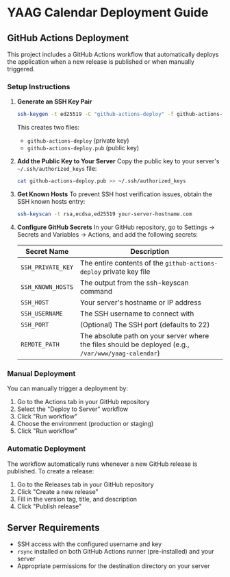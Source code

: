 # YAAG Calendar Deployment Guide

## GitHub Actions Deployment

This project includes a GitHub Actions workflow that automatically deploys the application when a new release is published or when manually triggered.

### Setup Instructions

1. **Generate an SSH Key Pair**
   ```bash
   ssh-keygen -t ed25519 -C "github-actions-deploy" -f github-actions-deploy
   ```
   This creates two files:
   - `github-actions-deploy` (private key)
   - `github-actions-deploy.pub` (public key)

2. **Add the Public Key to Your Server**
   Copy the public key to your server's `~/.ssh/authorized_keys` file:
   ```bash
   cat github-actions-deploy.pub >> ~/.ssh/authorized_keys
   ```

3. **Get Known Hosts**
   To prevent SSH host verification issues, obtain the SSH known hosts entry:
   ```bash
   ssh-keyscan -t rsa,ecdsa,ed25519 your-server-hostname.com
   ```

4. **Configure GitHub Secrets**
   In your GitHub repository, go to Settings → Secrets and Variables → Actions, and add the following secrets:

   | Secret Name | Description |
   |-------------|-------------|
   | `SSH_PRIVATE_KEY` | The entire contents of the `github-actions-deploy` private key file |
   | `SSH_KNOWN_HOSTS` | The output from the ssh-keyscan command |
   | `SSH_HOST` | Your server's hostname or IP address |
   | `SSH_USERNAME` | The SSH username to connect with |
   | `SSH_PORT` | (Optional) The SSH port (defaults to 22) |
   | `REMOTE_PATH` | The absolute path on your server where the files should be deployed (e.g., `/var/www/yaag-calendar`) |

### Manual Deployment

You can manually trigger a deployment by:
1. Go to the Actions tab in your GitHub repository
2. Select the "Deploy to Server" workflow
3. Click "Run workflow" 
4. Choose the environment (production or staging)
5. Click "Run workflow"

### Automatic Deployment

The workflow automatically runs whenever a new GitHub release is published. To create a release:
1. Go to the Releases tab in your GitHub repository
2. Click "Create a new release"
3. Fill in the version tag, title, and description
4. Click "Publish release"

## Server Requirements

- SSH access with the configured username and key
- `rsync` installed on both GitHub Actions runner (pre-installed) and your server
- Appropriate permissions for the destination directory on your server